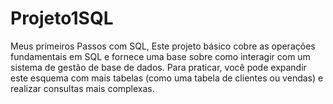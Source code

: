 # Projeto1SQL
Meus primeiros Passos com SQL, Este projeto básico cobre as operações fundamentais em SQL e fornece uma base sobre como interagir com um sistema de gestão de base de dados. Para praticar, você pode expandir este esquema com mais tabelas (como uma tabela de clientes ou vendas) e realizar consultas mais complexas.
